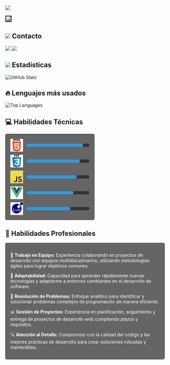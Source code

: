 <div align="left">
  <img src="https://readme-typing-svg.herokuapp.com/?lines=Bienvenido+a+mi+Github;Soy+sanncheez&font=Fira%20Code&center=false&width=380&height=50&duration=4000&pause=1000&color=3498db">
</div>

<p align="left">
  <img src="https://cdn.discordapp.com/attachments/963491126172586117/1362050154642804776/Perfil_Dc.png?ex=6800fb8e&is=67ffaa0e&hm=9798e45a501b91f474c3c142b57b92a9a1cc3be31f060b0cec637b5ff39f5a8d&" width="400" style="border: 2px solid #333; background-color: rgba(0,0,0,0.6);">
</p>

## <img src="https://media.giphy.com/media/iY8CRBdQXODJSCERIr/giphy.gif" width="30"> Contacto

<p align="left">
  <a href="mailto:sanncheezdev@gmail.com"><img src="https://img.shields.io/badge/Email-sanncheezdev@gmail.com-3498db?style=for-the-badge&logo=gmail&logoColor=white&labelColor=333333"></a>
  <a href="https://discord.com/users/sanncheez"><img src="https://img.shields.io/badge/Discord-sanncheez-3498db?style=for-the-badge&logo=discord&logoColor=white&labelColor=333333"></a>
</p>

## <img src="https://media.giphy.com/media/W5eoZHPpUx9sapR0eu/giphy.gif" width="30"> Estadísticas

<p align="left">
  <img src="https://github-readme-stats.vercel.app/api?username=sanncheez&show_icons=true&theme=github_dark&border_color=333333&bg_color=00000000&icon_color=3498db&title_color=3498db&text_color=ffffff" alt="GitHub Stats" />
</p>

## 🔥 Lenguajes más usados

<p align="left">
  <img src="https://github-readme-stats.vercel.app/api/top-langs/?username=sanncheez&layout=compact&theme=github_dark&border_color=333333&bg_color=00000000&title_color=3498db&text_color=ffffff" alt="Top Languages" />
</p>

## 💻 Habilidades Técnicas

<div align="left" style="background-color: rgba(0,0,0,0.6); border: 1px solid #333; padding: 15px; display: inline-block; border-radius: 5px;">
  <div style="display: flex; align-items: center; margin-bottom: 10px;">
    <img src="https://raw.githubusercontent.com/devicons/devicon/master/icons/html5/html5-original-wordmark.svg" alt="html" width="40" height="40"/>
    <div style="margin-left: 10px; width: 200px;">
      <div style="background-color: #333; height: 10px; border-radius: 5px; position: relative;">
        <div style="background-color: #3498db; height: 10px; width: 90%; border-radius: 5px; position: absolute; top: 0; left: 0;"></div>
      </div>
    </div>
  </div>
  
  <div style="display: flex; align-items: center; margin-bottom: 10px;">
    <img src="https://raw.githubusercontent.com/devicons/devicon/master/icons/css3/css3-original-wordmark.svg" alt="css" width="40" height="40"/>
    <div style="margin-left: 10px; width: 200px;">
      <div style="background-color: #333; height: 10px; border-radius: 5px; position: relative;">
        <div style="background-color: #3498db; height: 10px; width: 85%; border-radius: 5px; position: absolute; top: 0; left: 0;"></div>
      </div>
    </div>
  </div>
  
  <div style="display: flex; align-items: center; margin-bottom: 10px;">
    <img src="https://raw.githubusercontent.com/devicons/devicon/master/icons/javascript/javascript-original.svg" alt="javascript" width="40" height="40"/>
    <div style="margin-left: 10px; width: 200px;">
      <div style="background-color: #333; height: 10px; border-radius: 5px; position: relative;">
        <div style="background-color: #3498db; height: 10px; width: 80%; border-radius: 5px; position: absolute; top: 0; left: 0;"></div>
      </div>
    </div>
  </div>
  
  <div style="display: flex; align-items: center; margin-bottom: 10px;">
    <img src="https://raw.githubusercontent.com/devicons/devicon/master/icons/vuejs/vuejs-original.svg" alt="vue" width="40" height="40"/>
    <div style="margin-left: 10px; width: 200px;">
      <div style="background-color: #333; height: 10px; border-radius: 5px; position: relative;">
        <div style="background-color: #3498db; height: 10px; width: 75%; border-radius: 5px; position: absolute; top: 0; left: 0;"></div>
      </div>
    </div>
  </div>
  
  <div style="display: flex; align-items: center;">
    <img src="https://raw.githubusercontent.com/devicons/devicon/master/icons/lua/lua-original.svg" alt="lua" width="40" height="40"/>
    <div style="margin-left: 10px; width: 200px;">
      <div style="background-color: #333; height: 10px; border-radius: 5px; position: relative;">
        <div style="background-color: #3498db; height: 10px; width: 70%; border-radius: 5px; position: absolute; top: 0; left: 0;"></div>
      </div>
    </div>
  </div>
</div>

## 🤝 Habilidades Profesionales

<div align="left" style="background-color: rgba(0,0,0,0.6); border: 1px solid #333; padding: 15px; display: inline-block; border-radius: 5px; color: white; max-width: 600px;">
  <p>💼 <strong>Trabajo en Equipo:</strong> Experiencia colaborando en proyectos de desarrollo con equipos multidisciplinarios, utilizando metodologías ágiles para lograr objetivos comunes.</p>
  
  <p>🔄 <strong>Adaptabilidad:</strong> Capacidad para aprender rápidamente nuevas tecnologías y adaptarme a entornos cambiantes en el desarrollo de software.</p>
  
  <p>🎯 <strong>Resolución de Problemas:</strong> Enfoque analítico para identificar y solucionar problemas complejos de programación de manera eficiente.</p>
  
  <p>📊 <strong>Gestión de Proyectos:</strong> Experiencia en planificación, seguimiento y entrega de proyectos de desarrollo web cumpliendo plazos y requisitos.</p>
  
  <p>🔍 <strong>Atención al Detalle:</strong> Compromiso con la calidad del código y las mejores prácticas de desarrollo para crear soluciones robustas y mantenibles.</p>
</div>
